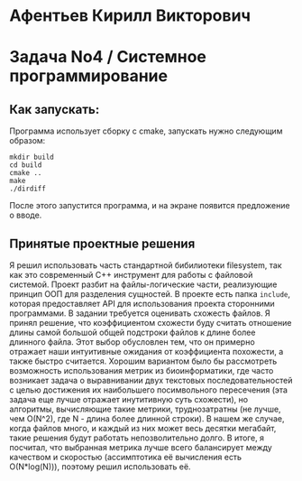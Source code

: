 # Афентьев Кирилл Викторович
# Задача No4 / Системное программирование

## Как запускать:
Программа использует сборку с cmake, запускать нужно следующим образом:
```
mkdir build
cd build
cmake ..
make
./dirdiff
```
После этого запустится программа, и на экране появится предложение о вводе.

## Принятые проектные решения
Я решил использовать часть стандартной бибилиотеки filesystem, так как это современный C++ инструмент для работы с файловой системой.
Проект разбит на файлы-логические части, реализующие принцип ООП для разделения сущностей.
В проекте есть папка `include`, которая предоставляет API для использования проекта сторонними программами.
В задании требуется оценивать схожесть файлов. Я принял решение, что коэффициентом схожести буду считать отношение длины самой большой общей подстроки файлов к длине более длинного файла. Этот выбор обусловлен тем, что он примерно отражает наши интуитивные ожидания от коэффициента похожести, а также быстро считается. Хорошим вариантом было бы рассмотреть возможность использования метрик из биоинформатики, где часто возникает задача о выравнивании двух текстовых последовательностей с целью достижения их наибольшего посимвольного пересечения (эта задача еще лучше отражает инутитивную суть схожести), но алгоритмы, вычисляющие такие метрики, труднозатратны (не лучше, чем O(N^2), где N - длина более длинной строки). В нашем же случае, когда файлов много, и каждый из них может весь десятки мегабайт, такие решения будут работать непозволительно долго. В итоге, я посчитал, что выбранная метрика лучше всего балансирует между качеством и скоростью (ассимптотика её вычисления есть O(N*log(N))), поэтому решил использовать её.
